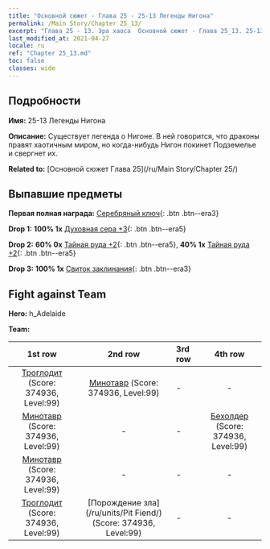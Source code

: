 ```yaml
---
title: "Основной сюжет - Глава 25 - 25-13 Легенды Нигона"
permalink: /Main Story/Chapter 25_13/
excerpt: "Глава 25 - 13. Эра хаоса  Основной сюжет - Глава 25_13. 25-13 Легенды Нигона"
last_modified_at: 2021-04-27
locale: ru
ref: "Chapter 25_13.md"
toc: false
classes: wide
---
```


## Подробности

 **Имя:** 25-13 Легенды Нигона

 **Описание:** Существует легенда о Нигоне. В ней говорится, что драконы правят хаотичным миром, но когда-нибудь Нигон покинет Подземелье и свергнет их.

 **Related to:** [Основной сюжет Глава 25](/ru/Main Story/Chapter 25/)

## Выпавшие предметы

 **Первая полная награда:** [Серебряный ключ](/ItemsRU/con_693/){: .btn .btn--era3}

 **Drop 1:** **100% 1x** [Духовная сера +3](/ItemsRU/mat_85/){: .btn .btn--era5}

 **Drop 2:** **60% 0x** [Тайная руда +2](/ItemsRU/mat_75/){: .btn .btn--era5}, **40% 1x** [Тайная руда +2](/ItemsRU/mat_75/){: .btn .btn--era5}

 **Drop 3:** **100% 1x** [Свиток заклинания](/ItemsRU/con_694/){: .btn .btn--era3}


## Fight against Team
 **Hero:** h_Adelaide

 **Team:**


  | 1st row | 2nd row | 3rd row | 4th row |
  |:----:|:----:|:----|:----:|
  | [Троглодит](/ru/units/Troglodyte/) (Score: 374936, Level:99)  | [Минотавр](/ru/units/Minotaur/) (Score: 374936, Level:99)  | - | - |
  | [Минотавр](/ru/units/Minotaur/) (Score: 374936, Level:99)  | - | - | [Бехолдер](/ru/units/Beholder/) (Score: 374936, Level:99)  |
  | [Минотавр](/ru/units/Minotaur/) (Score: 374936, Level:99)  | - | - | - |
  | [Троглодит](/ru/units/Troglodyte/) (Score: 374936, Level:99)  | [Порождение зла](/ru/units/Pit Fiend/) (Score: 374936, Level:99)  | - | - |



